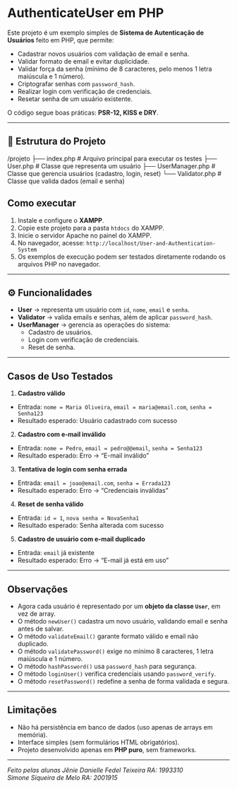 # AuthenticateUser em PHP

Este projeto é um exemplo simples de **Sistema de Autenticação de Usuários** feito em PHP, que permite:  

- Cadastrar novos usuários com validação de email e senha.  
- Validar formato de email e evitar duplicidade.  
- Validar força da senha (mínimo de 8 caracteres, pelo menos 1 letra maiúscula e 1 número).  
- Criptografar senhas com `password_hash`.  
- Realizar login com verificação de credenciais.  
- Resetar senha de um usuário existente.  

O código segue boas práticas: **PSR-12, KISS e DRY**.  

---

## 📂 Estrutura do Projeto

/projeto
├── index.php # Arquivo principal para executar os testes
├── User.php # Classe que representa um usuário
├── UserManager.php # Classe que gerencia usuários (cadastro, login, reset)
└── Validator.php # Classe que valida dados (email e senha)

## Como executar
1. Instale e configure o **XAMPP**.
2. Copie este projeto para a pasta `htdocs` do XAMPP.
3. Inicie o servidor Apache no painel do XAMPP.
4. No navegador, acesse:
`http://localhost/User-and-Authentication-System`
5. Os exemplos de execução podem ser testados diretamente rodando os arquivos PHP no navegador.
---

## ⚙️ Funcionalidades

- **User** → representa um usuário com `id`, `nome`, `email` e `senha`.  
- **Validator** → valida emails e senhas, além de aplicar `password_hash`.  
- **UserManager** → gerencia as operações do sistema:  
  - Cadastro de usuários.  
  - Login com verificação de credenciais.  
  - Reset de senha.  
---

## Casos de Uso Testados

1. **Cadastro válido**
- Entrada: `nome = Maria Oliveira`, `email = maria@email.com`, `senha = Senha123`
- Resultado esperado: Usuário cadastrado com sucesso

2. **Cadastro com e-mail inválido**
- Entrada: `nome = Pedro`, `email = pedro@@email`, `senha = Senha123`
- Resultado esperado: Erro → “E-mail inválido”

3. **Tentativa de login com senha errada**
- Entrada: `email = joao@email.com`, `senha = Errada123`
- Resultado esperado: Erro → “Credenciais inválidas”

4. **Reset de senha válido**
- Entrada: `id = 1`, `nova senha = NovaSenha1`
- Resultado esperado: Senha alterada com sucesso

5. **Cadastro de usuário com e-mail duplicado**
- Entrada: `email` já existente
- Resultado esperado: Erro → “E-mail já está em uso”

---

## Observações

- Agora cada usuário é representado por um **objeto da classe `User`**, em vez de array.  
- O método `newUser()` cadastra um novo usuário, validando email e senha antes de salvar.  
- O método `validateEmail()` garante formato válido e email não duplicado.  
- O método `validatePassword()` exige no mínimo 8 caracteres, 1 letra maiúscula e 1 número.  
- O método `hashPassword()` usa `password_hash` para segurança.  
- O método `loginUser()` verifica credenciais usando `password_verify`.  
- O método `resetPassword()` redefine a senha de forma validada e segura.  

---

## Limitações
- Não há persistência em banco de dados (uso apenas de arrays em memória).
- Interface simples (sem formulários HTML obrigatórios).
- Projeto desenvolvido apenas em **PHP puro**, sem frameworks.

---

*Feito pelas alunas Jênie Danielle Fedel Teixeira RA: 1993310  
Simone Siqueira de Melo RA: 2001915*  
